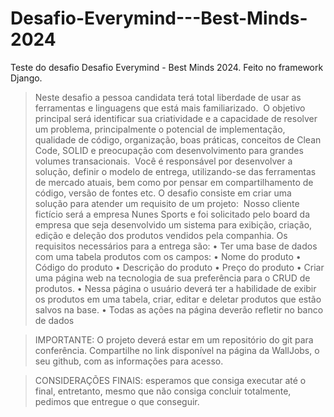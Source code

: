# Desafio-Everymind---Best-Minds-2024
Teste do desafio Desafio Everymind - Best Minds 2024. Feito no framework Django.

> Neste desafio a pessoa candidata terá total liberdade de usar as ferramentas e linguagens que está mais familiarizado. 
O objetivo principal será identificar sua criatividade e a capacidade de resolver um problema, principalmente o potencial de implementação, qualidade de código, organização, boas práticas, conceitos de Clean Code, SOLID e preocupação com desenvolvimento para grandes volumes transacionais. 
Você é responsável por desenvolver a solução, definir o modelo de entrega, utilizando-se das ferramentas de mercado atuais, bem como por pensar em compartilhamento de código, versão de fontes etc. O desafio consiste em criar uma solução para atender um requisito de um projeto: 
>Nosso cliente fictício será a empresa Nunes Sports e foi solicitado pelo board da empresa que seja desenvolvido um sistema para exibição, criação, edição e deleção dos produtos vendidos pela companhia.
Os requisitos necessários para a entrega são:
• Ter uma base de dados com uma tabela produtos com os campos:
• Nome do produto
• Código do produto
• Descrição do produto
• Preço do produto
• Criar uma página web na tecnologia de sua preferência para o CRUD de produtos.
• Nessa página o usuário deverá ter a habilidade de exibir os produtos em uma tabela, criar, editar e deletar produtos que estão salvos na base.
• Todas as ações na página deverão refletir no banco de dados

>IMPORTANTE: O projeto deverá estar em um repositório do git para conferência. Compartilhe no link disponível na página da WallJobs, o seu github, com as informações para acesso.

>CONSIDERAÇÕES FINAIS: esperamos que consiga executar até o final, entretanto, mesmo que não consiga concluir totalmente, pedimos que entregue o que conseguir.
